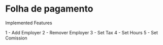 # Folha de pagamento
 
 Implemented Features 

 1 - Add Employer
 2 - Remover Employer
 3 - Set Tax
 4 - Set Hours
 5 - Set Comission
 
